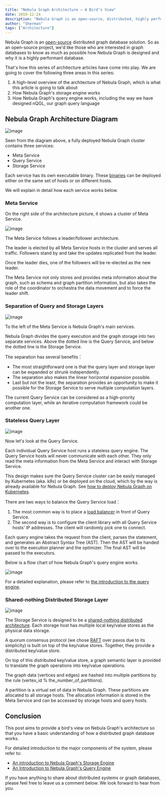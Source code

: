 ```yaml
---
title: "Nebula Graph Architecture — A Bird’s View"
date: 2019-12-24
description: "Nebula Graph is an open-source, distributed, highly performant graph database. This article explains its technical architecture in detail."
author: "Sherman"
tags: ["Architecture"]
---
```


Nebula Graph is an [open-source](https://en.wikipedia.org/wiki/Open-source_software) distributed graph database solution. So as an open-source project, we'd like those who are interested in graph databases to know as much as possible how Nebula Graph is designed and why it is a highly performant database.

That's how this series of architecture articles have come into play. We are going to cover the following three areas in this series:

1. A high-level overview of the architecture of Nebula Graph, which is what this article is going to talk about
1. How Nebula Graph's storage engine works
1. How Nebula Graph's query engine works, including the way we have designed nQGL, our graph query language

## Nebula Graph Architecture Diagram

![image](https://user-images.githubusercontent.com/38887077/76277232-1ba27d80-62c3-11ea-9389-cc1aca329c7b.png)

Seen from the diagram above, a fully deployed Nebula Graph cluster contains three services:

- Meta Service
- Query Service
- Storage Service

Each service has its own executable binary. These [binaries](https://github.com/vesoft-inc/nebula/releases) can be deployed either on the same set of hosts or on different hosts.

We will explain in detail how each service works below.

### Meta Service

On the right side of the architecture picture, it shows a cluster of Meta Service.

![image](https://user-images.githubusercontent.com/38887077/76277238-1e9d6e00-62c3-11ea-9d10-8391c26b0b20.png)

The Meta Service follows a leader/follower architecture.

The leader is elected by all Meta Service hosts in the cluster and serves all traffic. Followers stand by and take the updates replicated from the leader.

Once the leader dies, one of the followers will be re-elected as the new leader.

The Meta Service not only stores and provides meta information about the graph, such as schema and graph partition information, but also takes the role of the coordinator to orchestra the data movement and to force the leader shift.

### Separation of Query and Storage Layers

![image](https://user-images.githubusercontent.com/38887077/76277242-2230f500-62c3-11ea-8566-4b6be458adee.png)

To the left of the Meta Service is Nebula Graph's main services.

Nebula Graph divides the query execution and the graph storage into two separate services. Above the dotted line is the Query Service, and below the dotted line is the Storage Service.

The separation has several benefits：

- The most straightforward one is that the query layer and storage layer can be expanded or shrunk independently.
- The separation also makes the linear horizontal expansion possible.
- Last but not the least, the separation provides an opportunity to make it possible for the Storage Service to serve multiple computation layers. 

The current Query Service can be considered as a high-priority computation layer, while an iterative computation framework could be another one.

### Stateless Query Layer

![image](https://user-images.githubusercontent.com/38887077/76277245-25c47c00-62c3-11ea-912b-5de3ce4e18fe.png)


Now let's look at the Query Service.

Each individual Query Service host runs a stateless query engine. The Query Service hosts will never communicate with each other. They only read the meta information from the Meta Service and interact with Storage Service.

This design makes sure the Query Service cluster can be easily managed by Kubernetes (aka. k8s) or be deployed on the cloud, which by the way is already available for Nebula Graph. See [how to deploy Nebula Graph on Kubernetes](https://nebula-graph.io/en/posts/how-to-deploy-nebula-graph-in-kubernetes/).

There are two ways to balance the Query Service load：

1. The most common way is to place a [load balancer](https://nebula-graph.io/en/posts/nebula-graph-storage-banlancing-data-migration/) in front of Query Service.
1. The second way is to configure the client library with all Query Service hosts' IP addresses. The client will randomly pick one to connect.

Each query engine takes the request from the client, parses the statement, and generates an Abstract Syntax Tree (AST). Then the AST will be handed over to the execution planner and the optimizer. The final AST will be passed to the executors.

Below is a flow chart of how Nebula Graph's query engine works.

![image](https://user-images.githubusercontent.com/38887077/78201029-28318480-74c3-11ea-90ed-03e9c2ca25d4.png)

For a detailed explanation, please refer to [the introduction to the query engine](https://nebula-graph.io/en/posts/nebula-graph-query-engine-overview/).

### Shared-nothing Distributed Storage Layer

![image](https://user-images.githubusercontent.com/38887077/78201059-3a132780-74c3-11ea-95a0-61249c1566a4.png)

The Storage Service is designed to be a [shared-nothing distributed architecture](https://en.wikipedia.org/wiki/Shared-nothing_architecture). Each storage host has multiple local key/value stores as the physical data storage.

A quorum consensus protocol (we chose [RAFT](https://raft.github.io/) over paxos due to its simplicity) is built on top of the key/value stores. Together, they provide a distributed key/value store.

On top of this distributed key/value store, a graph semantic layer is provided to translate the graph operations into key/value operations.

The graph data (vertices and edges) are hashed into multiple partitions by the rule (vertex_id % the_number_of_partitions).

A partition is a virtual set of data in Nebula Graph. These partitions are allocated to all storage hosts. The allocation information is stored in the Meta Service and can be accessed by storage hosts and query hosts.

## Conclusion
This post aims to provide a bird's view on Nebula Graph's architecture so that you have a basic understanding of how a distributed graph database works. 

For detailed introduction to the major components of the system, please refer to:

- [An introduction to Nebula Graph's Storage Engine](https://nebula-graph.io/en/posts/nebula-graph-storage-engine-overview/)
- [An Introduction to Nebula Graph's Query Engine](https://nebula-graph.io/en/posts/nebula-graph-query-engine-overview/)

If you have anything to share about distributed systems or graph databases, please feel free to leave us a comment below. We look forward to hear from you.
